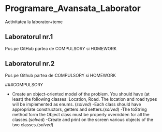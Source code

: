 # Programare_Avansata_Laborator

Activitatea la laborator+teme

## Laboratorul nr.1

Pus pe GitHub partea de COMPULSORY si HOMEWORK

## Laboratorul nr.2

Pus pe Github partea de COMPULSORY si HOMEWORK

###COMPULSORY

- Create an object-oriented model of the problem. You should have (at least) the following classes: Location, Road.
The location and road types will be implemented as enums. (*solved*)
-Each class should have appropriate constructors, getters and setters.(*solved*)
-The toString method form the Object class must be properly overridden for all the classes.(*solved*)
-Create and print on the screen various objects of the two classes.(*solved*)
